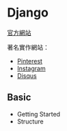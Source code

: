 Django
======

[官方網站](https://www.djangoproject.com/)

著名實作網站：

* [Pinterest](https://www.pinterest.com/)
* [Instagram](https://www.instagram.com/)
* [Disqus](https://disqus.com/)

Basic
-----

* Getting Started
* Structure
